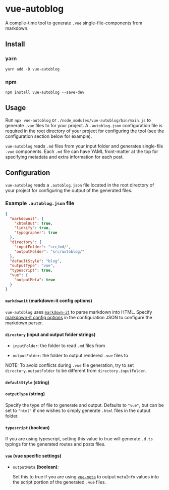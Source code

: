 # vue-autoblog
A compile-time tool to generate `.vue` single-file-components from markdown.

## Install

### **yarn**

```yarn add -D vue-autoblog```

### **npm**

```npm install vue-autoblog --save-dev```

## Usage

Run `npx vue-autoblog` or `./node_modules/vue-autoblog/bin/main.js` to generate `.vue` files to for your project.
A `.autoblog.json` configuration file is required in the root directory of your project for configuring the tool (see the configuration section below for example).

`vue-autoblog` reads `.md` files from your input folder and generates single-file `.vue` components.
Each `.md` file can have YAML front-matter at the top for specifying metadata and extra information for each post.

## Configuration

`vue-autoblog` reads a `.autoblog.json` file located in the root directory of your project for configuring the output of the generated files.

### Example `.autoblog.json` file
```json
{
  "markdownit": {
    "xhtmlOut": true,
    "linkify": true,
    "typographer": true
  },
  "directory": {
    "inputFolder": "src/md/",
    "outputFolder": "src/autoblog/"
  },
  "defaultStyle": "blog",
  "outputType": "vue",
  "typescript": true,
  "vue": {
    "outputMeta": true
  }
}
```

#### `markdownit` **(markdown-it config options)**

`vue-autoblog` uses [`markdown-it`](https://github.com/markdown-it/markdown-it) to parse markdown into HTML. Specify [markdown-it config options](https://github.com/markdown-it/markdown-it#init-with-presets-and-options) in the configuration JSON to configure the markdown parser.

#### `directory` **(input and output folder strings)**

* `inputFolder`: the folder to read `.md` files from

* `outputFolder`: the folder to output rendered `.vue` files to

NOTE: To avoid conflicts during `.vue` file generation, try to set `directory.outputFolder` to be different from `directory.inputFolder`.

#### `defaultStyle` **(string)**

#### `outputType` **(string)**

Specify the type of file to generate and output. Defaults to `"vue"`, but can be set to `"html"` if one wishes to simply generate `.html` files in the output folder.

#### `typescript` **(boolean)**

If you are using typescript, setting this value to true will generate `.d.ts` typings for the generated routes and posts files.

#### `vue` **(vue specific settings)**

* `outputMeta` **(boolean)**:

  Set this to true if you are using [`vue-meta`](https://github.com/declandewet/vue-meta) to output `metaInfo` values into the script portion of the generated `.vue` files.
